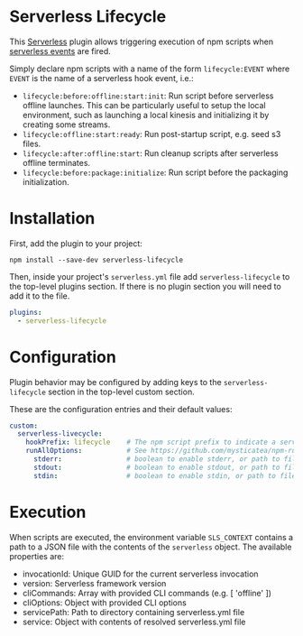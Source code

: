 # Serverless Lifecycle

This [Serverless](https://github.com/serverless/serverless) plugin allows
triggering execution of npm scripts when [serverless events](https://serverless.com/framework/docs/providers/tencent/guide/plugins#hooks)
are fired.

Simply declare npm scripts with a name of the form `lifecycle:EVENT` where `EVENT` is
the name of a serverless hook event, i.e.:

- `lifecycle:before:offline:start:init`: Run script before serverless offline launches.
  This can be particularly useful to setup the local environment, such as launching
  a local kinesis and initializing it by creating some streams.
- `lifecycle:offline:start:ready`: Run post-startup script, e.g. seed s3 files.
- `lifecycle:after:offline:start`: Run cleanup scripts after serverless offline terminates.
- `lifecycle:before:package:initialize`: Run script before the packaging initialization.

# Installation

First, add the plugin to your project:

`npm install --save-dev serverless-lifecycle`

Then, inside your project's `serverless.yml` file add `serverless-lifecycle` to the top-level
plugins section. If there is no plugin section you will need to add it to the file.

```YAML
plugins:
  - serverless-lifecycle
```

# Configuration

Plugin behavior may be configured by adding keys to the `serverless-lifecycle` section in the
top-level custom section.

These are the configuration entries and their default values:

```YAML
custom:
  serverless-livecycle:
    hookPrefix: lifecycle    # The npm script prefix to indicate a serverless hook script
    runAllOptions:           # See https://github.com/mysticatea/npm-run-all/blob/HEAD/docs/node-api.md for details
      stderr:                # boolean to enable stderr, or path to file
      stdout:                # boolean to enable stdout, or path to file
      stdin:                 # boolean to enable stdin, or path to file
```

# Execution

When scripts are executed, the environment variable `SLS_CONTEXT` contains a path to
a JSON file with the contents of the `serverless` object. The available properties are:

- invocationId: Unique GUID for the current serverless invocation
- version: Serverless framework version
- cliCommands: Array with provided CLI commands (e.g. [ 'offline' ])
- cliOptions: Object with provided CLI options
- servicePath: Path to directory containing serverless.yml file
- service: Object with contents of resolved serverless.yml file
